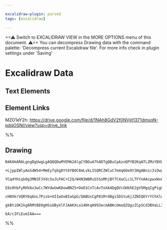```yaml
---

excalidraw-plugin: parsed
tags: [excalidraw]

---
```

==⚠  Switch to EXCALIDRAW VIEW in the MORE OPTIONS menu of this document. ⚠== You can decompress Drawing data with the command palette: 'Decompress current Excalidraw file'. For more info check in plugin settings under 'Saving'



# Excalidraw Data

## Text Elements
## Element Links
MZO1eY2h: https://drive.google.com/file/d/1NAh8GdV2f0NVjjt1371dmsqN-pdqOSNI/view?usp=drive_link

%%
## Drawing
```compressed-json
N4KAkARALgngDgUwgLgAQQQDwMYEMA2AlgCYBOuA7hADTgQBuCpAzoQPYB2KqATLZMzYBXUtiRoIACyhQ4zZAHoFAc0JRJQgEYA6bGwC2CgF7N6hbEcK4OCtptbErHALRY8RMpWdx8Q1TdIEfARcZgRmBShcZQUebQAObQBmGjoghH0EDihmbgBtcDBQMBKIEm4IAFkALQB5AEYEAE0eSVSSyFhECozNBGJiXE1g9tLMbmcAVgAWRIB2Sf5SmAn6

+LjppIWlyAoSdW54+MmEyfqkgDYt6YBOC8mLvkLISQRCZWluC7m4q6OeOY3HgABnic3iOwg1mUIzQwMhzCgpDYAGsEABhNj4NikCoAYkahKQkM0uGwKOUyKEHGImOxuIkSOszDguEC2VGkAAZoR8PgAMqwWHoQQeTkQRHItEAdX2bTQTw6EqRqIQgpgwolWPKkKpHw44VyaHqkLYrOwahWxuB8OeEEpwjgAEliEbUHkALqQrnkTIu7gcIR8yGEGl

YCq4YHiqk0g3MN3FJVdcSoJLPAC+CIQ/W4N3W8RuSSSoMhjBY7C4aCLc1LTFYnAAcpwxNx6nNgTN7vULtMQ8wACLpKA5tBcghhEnCGkAUWCmWybs9kKEcEGw+IrbmmzuPHqPCSZ0VpSIHBRFWksnkSjIhEY2mUbDYMIQugMCh5wQUxAU9QbAEFJHiABxYgADUeC5YEG1AgArGCoHOOZ6mIfRmAARwbbxiDQ2p+QbJ0FDMBAKAAfiEFkAF4b0YAB9

E8z0hbFyRHVAx3wCc7WYdwUwKDowBNZ5+OeD1CnTcAvToXA4DgQVcGHbhE2gV5MgqIgPigUYGEIYiACEyQpGNaSxHF8S5MzzM07ARHZKAnWHfRBSlDFjIZdACQQIlLOsrJbPsvTyQdakjPpComQ4Fk2R8rzSBsuyMgAMV5AUhRTLUxSWCArJiny4oclUZTlbgj0y7zslyxzVXVTVRR1QoSuysr7IAJWEfVDVbDKsti+zanNS1WxtTrSt8hLOCgeL

cH0XkrVQRY6q6nL7Pisb+UIIwUxBIaGpG/QABUsCgP81MrdBgi5DStu6jJZNIQ6YrYChXlwDc0EDYN5uG3LpxpP97sekIXvQNlkSoS7FoyX6Qd2+BUsMzSuORPkAA0vh+bR6kmHgLnqaYLkLA94guDKEaxfAmi+AFtBuXH9zx6Z20mRmMqMR99AUu16AIIQU2BbQfh+USwcajIWqCuM3QgOGMspEhVvWorbVKGXiEFBA4G4OaldIEhKjYYgEG+oZ

gkBtiOK1kg6RMtBE0gHSsUByXlFJAAKXca14NtqA993ecmABKcUmoQZQgzZCpSCd3BXeLL393hXgY9QX2A8Fj7toqtFeqgCs3Te/AMp9SaECDsNtY4ZR2aVLIjZYpFuchbAiHVtA64QSEOCL7hW9NIQoBPFNW9T0o7BghBsByfkO7gXX9cN4YWNNtu6rJbPGF2x98Er0pkwqMJgnHitxSsxEDGh7pXqDfO7SYtETfHJelXwUJDoPteN4DS/RPATM

6A/cIFLEumIAA===
```
%%